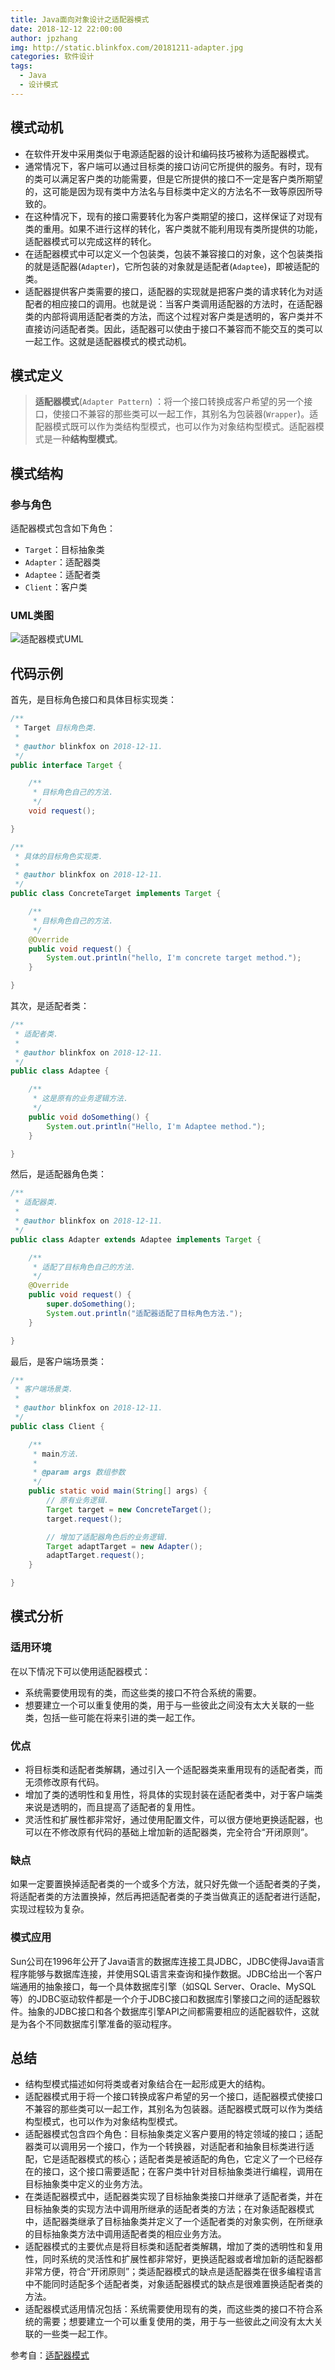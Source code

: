 ```yaml
---
title: Java面向对象设计之适配器模式
date: 2018-12-12 22:00:00
author: jpzhang
img: http://static.blinkfox.com/20181211-adapter.jpg
categories: 软件设计
tags:
  - Java
  - 设计模式
---
```


## 模式动机

- 在软件开发中采用类似于电源适配器的设计和编码技巧被称为适配器模式。
- 通常情况下，客户端可以通过目标类的接口访问它所提供的服务。有时，现有的类可以满足客户类的功能需要，但是它所提供的接口不一定是客户类所期望的，这可能是因为现有类中方法名与目标类中定义的方法名不一致等原因所导致的。
- 在这种情况下，现有的接口需要转化为客户类期望的接口，这样保证了对现有类的重用。如果不进行这样的转化，客户类就不能利用现有类所提供的功能，适配器模式可以完成这样的转化。
- 在适配器模式中可以定义一个包装类，包装不兼容接口的对象，这个包装类指的就是适配器(`Adapter`)，它所包装的对象就是适配者(`Adaptee`)，即被适配的类。
- 适配器提供客户类需要的接口，适配器的实现就是把客户类的请求转化为对适配者的相应接口的调用。也就是说：当客户类调用适配器的方法时，在适配器类的内部将调用适配者类的方法，而这个过程对客户类是透明的，客户类并不直接访问适配者类。因此，适配器可以使由于接口不兼容而不能交互的类可以一起工作。这就是适配器模式的模式动机。

## 模式定义

> **适配器模式**(`Adapter Pattern`) ：将一个接口转换成客户希望的另一个接口，使接口不兼容的那些类可以一起工作，其别名为包装器(`Wrapper`)。适配器模式既可以作为类结构型模式，也可以作为对象结构型模式。适配器模式是一种**结构型模式**。

## 模式结构

### 参与角色

适配器模式包含如下角色：

- `Target`：目标抽象类
- `Adapter`：适配器类
- `Adaptee`：适配者类
- `Client`：客户类

### UML类图

![适配器模式UML](http://static.blinkfox.com/java-design-adapter.jpg)

## 代码示例

首先，是目标角色接口和具体目标实现类：

```java
/**
 * Target 目标角色类.
 *
 * @author blinkfox on 2018-12-11.
 */
public interface Target {

    /**
     * 目标角色自己的方法.
     */
    void request();

}
```

```java
/**
 * 具体的目标角色实现类.
 *
 * @author blinkfox on 2018-12-11.
 */
public class ConcreteTarget implements Target {

    /**
     * 目标角色自己的方法.
     */
    @Override
    public void request() {
        System.out.println("hello, I'm concrete target method.");
    }

}
```

其次，是适配者类：

```java
/**
 * 适配者类.
 *
 * @author blinkfox on 2018-12-11.
 */
public class Adaptee {

    /**
     * 这是原有的业务逻辑方法.
     */
    public void doSomething() {
        System.out.println("Hello, I'm Adaptee method.");
    }

}
```

然后，是适配器角色类：

```java
/**
 * 适配器类.
 *
 * @author blinkfox on 2018-12-11.
 */
public class Adapter extends Adaptee implements Target {

    /**
     * 适配了目标角色自己的方法.
     */
    @Override
    public void request() {
        super.doSomething();
        System.out.println("适配器适配了目标角色方法.");
    }

}
```

最后，是客户端场景类：

```java
/**
 * 客户端场景类.
 *
 * @author blinkfox on 2018-12-11.
 */
public class Client {

    /**
     * main方法.
     *
     * @param args 数组参数
     */
    public static void main(String[] args) {
        // 原有业务逻辑.
        Target target = new ConcreteTarget();
        target.request();

        // 增加了适配器角色后的业务逻辑.
        Target adaptTarget = new Adapter();
        adaptTarget.request();
    }

}
```

## 模式分析

### 适用环境

在以下情况下可以使用适配器模式：

- 系统需要使用现有的类，而这些类的接口不符合系统的需要。
- 想要建立一个可以重复使用的类，用于与一些彼此之间没有太大关联的一些类，包括一些可能在将来引进的类一起工作。

### 优点

- 将目标类和适配者类解耦，通过引入一个适配器类来重用现有的适配者类，而无须修改原有代码。
- 增加了类的透明性和复用性，将具体的实现封装在适配者类中，对于客户端类来说是透明的，而且提高了适配者的复用性。
- 灵活性和扩展性都非常好，通过使用配置文件，可以很方便地更换适配器，也可以在不修改原有代码的基础上增加新的适配器类，完全符合“开闭原则”。

### 缺点

如果一定要置换掉适配者类的一个或多个方法，就只好先做一个适配者类的子类，将适配者类的方法置换掉，然后再把适配者类的子类当做真正的适配者进行适配，实现过程较为复杂。

### 模式应用

Sun公司在1996年公开了Java语言的数据库连接工具JDBC，JDBC使得Java语言程序能够与数据库连接，并使用SQL语言来查询和操作数据。JDBC给出一个客户端通用的抽象接口，每一个具体数据库引擎（如SQL Server、Oracle、MySQL等）的JDBC驱动软件都是一个介于JDBC接口和数据库引擎接口之间的适配器软件。抽象的JDBC接口和各个数据库引擎API之间都需要相应的适配器软件，这就是为各个不同数据库引擎准备的驱动程序。

## 总结

- 结构型模式描述如何将类或者对象结合在一起形成更大的结构。
- 适配器模式用于将一个接口转换成客户希望的另一个接口，适配器模式使接口不兼容的那些类可以一起工作，其别名为包装器。适配器模式既可以作为类结构型模式，也可以作为对象结构型模式。
- 适配器模式包含四个角色：目标抽象类定义客户要用的特定领域的接口；适配器类可以调用另一个接口，作为一个转换器，对适配者和抽象目标类进行适配，它是适配器模式的核心；适配者类是被适配的角色，它定义了一个已经存在的接口，这个接口需要适配；在客户类中针对目标抽象类进行编程，调用在目标抽象类中定义的业务方法。
- 在类适配器模式中，适配器类实现了目标抽象类接口并继承了适配者类，并在目标抽象类的实现方法中调用所继承的适配者类的方法；在对象适配器模式中，适配器类继承了目标抽象类并定义了一个适配者类的对象实例，在所继承的目标抽象类方法中调用适配者类的相应业务方法。
- 适配器模式的主要优点是将目标类和适配者类解耦，增加了类的透明性和复用性，同时系统的灵活性和扩展性都非常好，更换适配器或者增加新的适配器都非常方便，符合“开闭原则”；类适配器模式的缺点是适配器类在很多编程语言中不能同时适配多个适配者类，对象适配器模式的缺点是很难置换适配者类的方法。
- 适配器模式适用情况包括：系统需要使用现有的类，而这些类的接口不符合系统的需要；想要建立一个可以重复使用的类，用于与一些彼此之间没有太大关联的一些类一起工作。

参考自：[适配器模式](https://design-patterns.readthedocs.io/zh_CN/latest/structural_patterns/adapter.html)